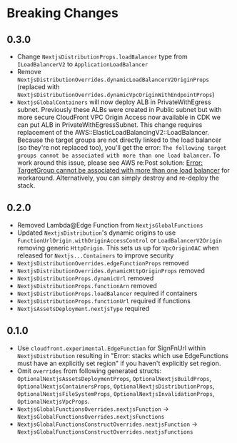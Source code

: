 # Breaking Changes

## 0.3.0

- Change `NextjsDistributionProps.loadBalancer` type from `ILoadBalancerV2` to `ApplicationLoadBalancer`
- Remove `NextjsDistributionOverrides.dynamicLoadBalancerV2OriginProps` (replaced with `NextjsDistributionOverrides.dynamicVpcOriginWithEndpointProps`)
- `NextjsGlobalContainers` will now deploy ALB in PrivateWithEgress subnet. Previously these ALBs were created in Public subnet but with more secure CloudFront VPC Origin Access now available in CDK we can put ALB in PrivateWithEgressSubnet. This change requires replacement of the AWS::ElasticLoadBalancingV2::LoadBalancer. Because the target groups are not directly linked to the load balancer (so they're not replaced too), you'll get the error: `The following target groups cannot be associated with more than one load balancer`. To work around this issue, please see AWS re:Post solution: [Error: TargetGroup cannot be associated with more than one load balancer](https://repost.aws/questions/QUY2sMSJyDTL-vNbR4Agm0Yw/error-targetgroup-cannot-be-associated-with-more-than-one-load-balancer) for workaround. Alternatively, you can simply destroy and re-deploy the stack.

## 0.2.0

- Removed Lambda@Edge Function from `NextjsGlobalFunctions`
- Updated `NextjsDistribution`'s dynamic origins to use `FunctionUrlOrigin.withOriginAccessControl` or `LoadBalancerV2Origin` removing generic `HttpOrigin`. This sets us up for `VpcOriginOAC` when released for `Nextjs...Containers` to improve security
- `NextjsDistributionOverrides.edgeFunctionProps` removed
- `NextjsDistributionOverrides.dynamicHttpOriginProps` removed
- `NextjsDistributionProps.dynamicUrl` removed
- `NextjsDistributionProps.functionArn` removed
- `NextjsDistributionProps.loadBalancer` required if containers
- `NextjsDistributionProps.functionUrl` required if functions
- `NextjsAssetsDeployment.nextjsType` required

## 0.1.0

- Use `cloudfront.experimental.EdgeFunction` for SignFnUrl within `NextjsDistribution` resulting in "Error: stacks which use EdgeFunctions must have an explicitly set region" if you haven't explicitly set region.
- Omit `overrides` from following generated structs: `OptionalNextjsAssetsDeploymentProps`, `OptionalNextjsBuildProps`, `OptionalNextjsContainersProps`, `OptionalNextjsDistributionProps`, `OptionalNextjsFileSystemProps`, `OptionalNextjsInvalidationProps`, `OptionalNextjsVpcProps`.
- `NextjsGlobalFunctionsOverrides.nextjsFunction` -> `NextjsGlobalFunctionsOverrides.nextjsFunctions`
- `NextjsGlobalFunctionsConstructOverrides.nextjsFunction` -> `NextjsGlobalFunctionsConstructOverrides.nextjsFunctions`
